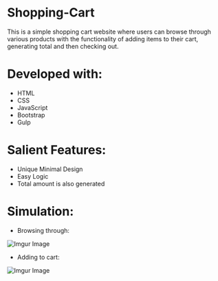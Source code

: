 # Shopping-Cart

This is a simple shopping cart website where users can browse through various products with the functionality of adding items to their cart, generating total and then checking out.

# Developed with:

* HTML
* CSS
* JavaScript
* Bootstrap
* Gulp

# Salient Features:

* Unique Minimal Design
* Easy Logic
* Total amount is also generated

# Simulation:

* Browsing through:

![Imgur Image](https://imgur.com/baONjyr.jpg)

* Adding to cart:

![Imgur Image](https://imgur.com/s1EIq9z.jpg)
